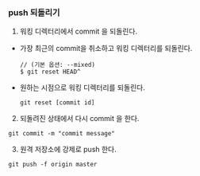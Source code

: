 ### push 되돌리기

1. 워킹 디렉터리에서 commit 을 되돌린다.
- 가장 최근의 commit을 취소하고 워킹 디렉터리를 되돌린다.
    ```
    // (기본 옵션: --mixed)
    $ git reset HEAD^
    ```
- 원하는 시점으로 워킹 디렉터리를 되돌린다.
    ```
    git reset [commit id]
    ```
  
2. 되돌려진 상태에서 다시 commit 을 한다.
```
git commit -m "commit message"
```

3. 원격 저장소에 강제로 push 한다.
```
git push -f origin master
```
